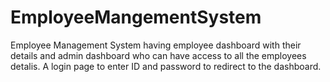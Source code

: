 # EmployeeMangementSystem
Employee Management System having employee dashboard with their details and admin dashboard who can have access to all the employees detalis. A login page to enter ID and password to redirect to the dashboard.
